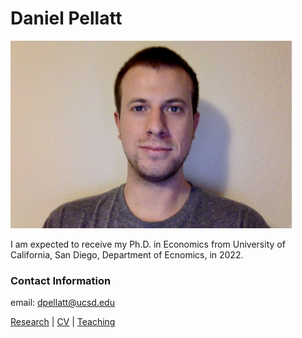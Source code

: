 # Daniel Pellatt

<img alt="an image of me" src="assets/images/headshot.jpeg" width="450" height="300">

<p>I am expected to receive my Ph.D. in Economics from University of California, San Diego, Department of Ecnomics, in 2022.</p>

### Contact Information
email: dpellatt@ucsd.edu


[Research](research.md)  |    [CV](cv.md)   |    [Teaching](teaching.md)
